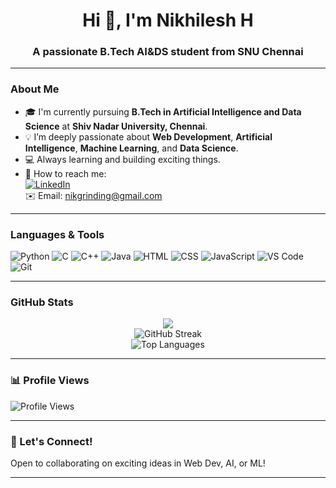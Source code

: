 <h1 align="center">Hi 👋, I'm Nikhilesh H</h1>
<h3 align="center">A passionate B.Tech AI&DS student from SNU Chennai</h3>

---

### About Me

- 🎓 I'm currently pursuing **B.Tech in Artificial Intelligence and Data Science** at **Shiv Nadar University, Chennai**.
- 💡 I’m deeply passionate about **Web Development**, **Artificial Intelligence**, **Machine Learning**, and **Data Science**.
- 💻 Always learning and building exciting things.
- 🙂 How to reach me:  
  [![LinkedIn](https://img.shields.io/badge/-Nikhilesh%20H-blue?style=flat-square&logo=Linkedin&logoColor=white&link=https://www.linkedin.com/in/nikhilesh-h/)](https://www.linkedin.com/in/nikhilesh-h/)  
  ✉️ Email: nikgrinding@gmail.com

---

### Languages & Tools

![Python](https://img.shields.io/badge/-Python-3776AB?style=flat-square&logo=python&logoColor=white)
![C](https://img.shields.io/badge/-C-00599C?style=flat-square&logo=c&logoColor=white)
![C++](https://img.shields.io/badge/-C++-00599C?style=flat-square&logo=c%2B%2B&logoColor=white)
![Java](https://img.shields.io/badge/Java-%23007396.svg?style=flat-square&logo=openjdk&logoColor=white)
![HTML](https://img.shields.io/badge/-HTML5-E34F26?style=flat-square&logo=html5&logoColor=white)
![CSS](https://img.shields.io/badge/-CSS3-1572B6?style=flat-square&logo=css3&logoColor=white)
![JavaScript](https://img.shields.io/badge/-JavaScript-F7DF1E?style=flat-square&logo=javascript&logoColor=black)
![VS Code](https://img.shields.io/badge/-VSCode-007ACC?style=flat-square&logo=visual-studio-code&logoColor=white)
![Git](https://img.shields.io/badge/-Git-F05032?style=flat-square&logo=git&logoColor=white)

---

### GitHub Stats

<p align="center">
  <img src="https://github-readme-stats.vercel.app/api?username=nikgrinding&show_icons=true&theme=radical&count_private=true&include_all_commits=true" />
  <br/>
  <img src="https://github-readme-streak-stats.herokuapp.com/?user=nikgrinding&theme=radical&count_private=true&include_all_commits=true" alt="GitHub Streak" />
  <br/>
  <img src="https://github-readme-stats.vercel.app/api/top-langs/?username=nikgrinding&layout=compact&theme=radical&count_private=true&include_all_commits=true" alt="Top Languages" />
</p>

---

### 📊 Profile Views

![Profile Views](https://komarev.com/ghpvc/?username=nikgrinding&style=flat-square&color=green)

---

### 🚀 Let's Connect!

Open to collaborating on exciting ideas in Web Dev, AI, or ML!

---